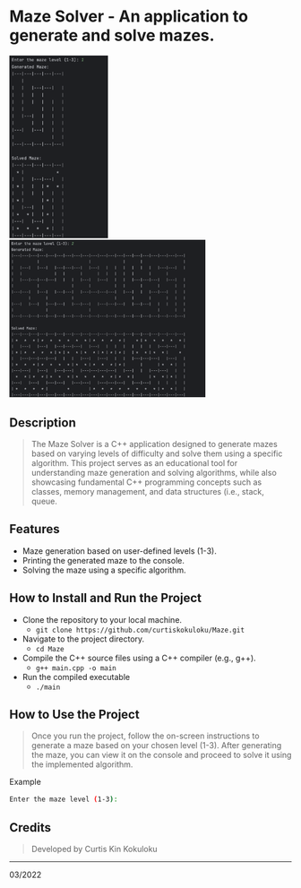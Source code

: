 # Maze Solver - An application to generate and solve mazes.

<img src="maze-level1.png" width="176"/> <img src="maze-level2.png" width="350"/>

## Description

> The Maze Solver is a C++ application designed to generate mazes based on varying
> levels of difficulty and solve them using a specific algorithm.
> This project serves as an educational tool for understanding maze generation and
> solving algorithms, while also showcasing fundamental C++ programming concepts
> such as classes, memory management, and data structures (i.e., stack, queue.

## Features

- Maze generation based on user-defined levels (1-3).
- Printing the generated maze to the console.
- Solving the maze using a specific algorithm.

## How to Install and Run the Project

- Clone the repository to your local machine.
  - `git clone https://github.com/curtiskokuloku/Maze.git`
- Navigate to the project directory.
  - `cd Maze`
- Compile the C++ source files using a C++ compiler (e.g., g++).
  - `g++ main.cpp -o main`
- Run the compiled executable
  - `./main`

## How to Use the Project

> Once you run the project, follow the on-screen instructions to generate a maze based
> on your chosen level (1-3).
> After generating the maze, you can view it on the console and proceed to solve
> it using the implemented algorithm.

Example

```bash
Enter the maze level (1-3):
```

## Credits

> Developed by Curtis Kin Kokuloku
---
03/2022
